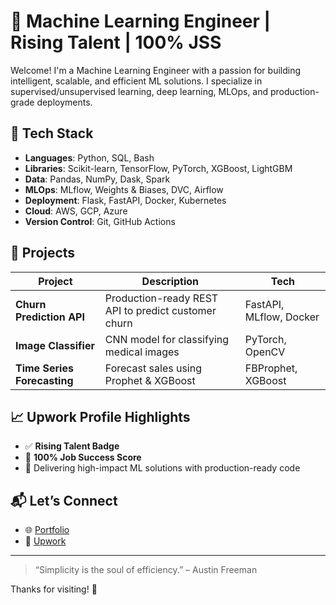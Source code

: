 # 🧠 Machine Learning Engineer | Rising Talent | 100% JSS

Welcome! I'm a Machine Learning Engineer with a passion for building intelligent, scalable, and efficient ML solutions. I specialize in supervised/unsupervised learning, deep learning, MLOps, and production-grade deployments.

## 🔧 Tech Stack

- **Languages**: Python, SQL, Bash
- **Libraries**: Scikit-learn, TensorFlow, PyTorch, XGBoost, LightGBM
- **Data**: Pandas, NumPy, Dask, Spark
- **MLOps**: MLflow, Weights & Biases, DVC, Airflow
- **Deployment**: Flask, FastAPI, Docker, Kubernetes
- **Cloud**: AWS, GCP, Azure
- **Version Control**: Git, GitHub Actions

## 🚀 Projects

| Project | Description | Tech |
|--------|-------------|------|
| **Churn Prediction API** | Production-ready REST API to predict customer churn | FastAPI, MLflow, Docker |
| **Image Classifier** | CNN model for classifying medical images | PyTorch, OpenCV |
| **Time Series Forecasting** | Forecast sales using Prophet & XGBoost | FBProphet, XGBoost |

## 📈 Upwork Profile Highlights

- ✅ **Rising Talent Badge**
- 💯 **100% Job Success Score**
- 🔁 Delivering high-impact ML solutions with production-ready code

## 📬 Let’s Connect

- 🌐 [Portfolio](https://your-portfolio.com)
- 💼 [Upwork](https://www.upwork.com/freelancers/~yourprofile)

---

> “Simplicity is the soul of efficiency.” – Austin Freeman

Thanks for visiting! 👋
